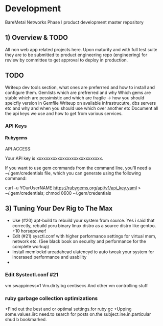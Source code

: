 # Development
BareMetal Networks Phase I product development master repository

## 1) Overview & TODO

All non web app related projects here. Upon maturity and with full test suite they are to be submitted to product engineering repo (engineering) for review by committee to get approval to deploy in production.


TODO
-----
Writeup dev tools section, what ones are preferrred and how to install and configure them. 
Gemlists which are prefrerred and why
Which gems are stable which are pessimistic and which are fragile -> how you should speicfiy version in Gemfile
Writeup on available infrastrucutre, dbs servers etc and why and when you should use which over another etc
Document all the api keys we use and how to get from various services.


### API Keys

#### Rubygems

API ACCESS

Your API key is xxxxxxxxxxxxxxxxxxxxxxxxxxxx.

If you want to use gem commands from the command line, you'll need a ~/.gem/credentials file, which you can generate using the following command:

curl -u YOurUserNAME https://rubygems.org/api/v1/api_key.yaml > ~/.gem/credentials; chmod 0600 ~/.gem/credentials

## 3) Tuning Your Dev Rig to The Max

+ Use (#20) apt-build to rebuild your system from source. Yes i said that correctly, rebuild yoru binary linux distro as a source distro like gentoo. +10 horsepower!
+ Edit (#21) sysctl.conf with higher performance settings for virtual mem, network etc.    (See black book on security and performance for the complete workup)
+ Install memlockd ureadahead ulatencyd to auto tweak your system for incerased performance and usability
+ 


### Edit Systectl.conf #21 ###

vm.swappiness=1
Vm.dirty.bg centisecs
And other vm controlling stuff

### ruby garbage collection optimizations
+Find out the best and or optimal settings.for ruby gc
+Upping some.values.iirc need.to search for posts on.the subject.ine.in.particular shud b bookmarked.
